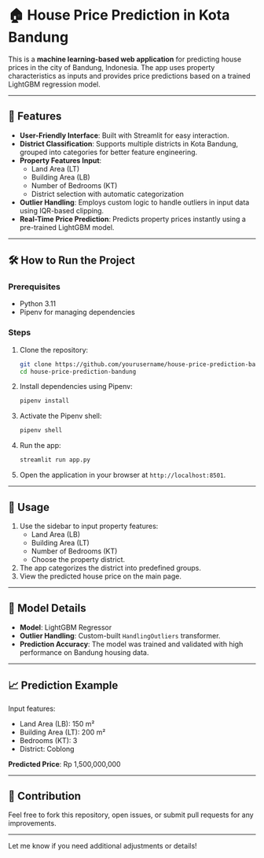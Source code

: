 
# 🏠 House Price Prediction in Kota Bandung

This is a **machine learning-based web application** for predicting house prices in the city of Bandung, Indonesia. The app uses property characteristics as inputs and provides price predictions based on a trained LightGBM regression model.

---

## 🚀 Features

- **User-Friendly Interface**: Built with Streamlit for easy interaction.
- **District Classification**: Supports multiple districts in Kota Bandung, grouped into categories for better feature engineering.
- **Property Features Input**:
  - Land Area (LT)
  - Building Area (LB)
  - Number of Bedrooms (KT)
  - District selection with automatic categorization
- **Outlier Handling**: Employs custom logic to handle outliers in input data using IQR-based clipping.
- **Real-Time Price Prediction**: Predicts property prices instantly using a pre-trained LightGBM model.

---


## 🛠️ How to Run the Project

### Prerequisites
- Python 3.11
- Pipenv for managing dependencies

### Steps
1. Clone the repository:
   ```bash
   git clone https://github.com/yourusername/house-price-prediction-bandung.git
   cd house-price-prediction-bandung
   ```
2. Install dependencies using Pipenv:
   ```bash
   pipenv install
   ```
3. Activate the Pipenv shell:
   ```bash
   pipenv shell
   ```
4. Run the app:
   ```bash
   streamlit run app.py
   ```
5. Open the application in your browser at `http://localhost:8501`.

---

## 🎯 Usage
1. Use the sidebar to input property features:
   - Land Area (LB)
   - Building Area (LT)
   - Number of Bedrooms (KT)
   - Choose the property district.
2. The app categorizes the district into predefined groups.
3. View the predicted house price on the main page.

---

## 🔧 Model Details
- **Model**: LightGBM Regressor
- **Outlier Handling**: Custom-built `HandlingOutliers` transformer.
- **Prediction Accuracy**: The model was trained and validated with high performance on Bandung housing data.

---

## 📈 Prediction Example

Input features:
- Land Area (LB): 150 m²
- Building Area (LT): 200 m²
- Bedrooms (KT): 3
- District: Coblong

**Predicted Price**: Rp 1,500,000,000

---


## 🤝 Contribution
Feel free to fork this repository, open issues, or submit pull requests for any improvements.

--- 

Let me know if you need additional adjustments or details!
